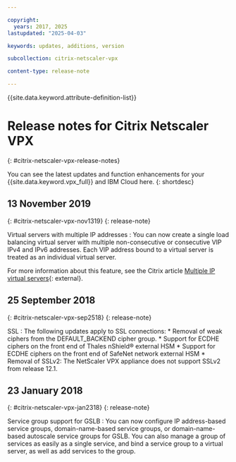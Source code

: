 ```yaml
---

copyright:
  years: 2017, 2025
lastupdated: "2025-04-03"

keywords: updates, additions, version

subcollection: citrix-netscaler-vpx

content-type: release-note

---
```


{{site.data.keyword.attribute-definition-list}}

# Release notes for Citrix Netscaler VPX
{: #citrix-netscaler-vpx-release-notes}

You can see the latest updates and function enhancements for your {{site.data.keyword.vpx_full}} and IBM Cloud here.
{: shortdesc}

## 13 November 2019
{: #citrix-netscaler-vpx-nov1319}
{: release-note}

Virtual servers with multiple IP addresses
:    You can now create a single load balancing virtual server with multiple non-consecutive or consecutive VIP IPv4 and IPv6 addresses. Each VIP address bound to a virtual server is treated as an individual virtual server.

For more information about this feature, see the Citrix article [Multiple IP virtual servers](https://docs.netscaler.com/en-us/){: external}.

## 25 September 2018
{: #citrix-netscaler-vpx-sep2518}
{: release-note}

SSL
:    The following updates apply to SSL connections:
    * Removal of weak ciphers from the DEFAULT_BACKEND cipher group.
    * Support for ECDHE ciphers on the front end of Thales nShield® external HSM
    * Support for ECDHE ciphers on the front end of SafeNet network external HSM
    * Removal of SSLv2: The NetScaler VPX appliance does not support SSLv2 from release 12.1.

## 23 January 2018
{: #citrix-netscaler-vpx-jan2318}
{: release-note}

Service group support for GSLB
:    You can now configure IP address-based service groups, domain-name-based service groups, or domain-name-based autoscale service groups for GSLB. You can also manage a group of services as easily as a single service, and bind a service group to a virtual server, as well as add services to the group.
